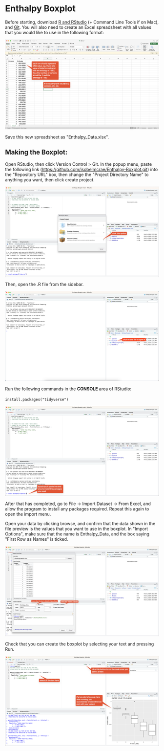 # Enthalpy Boxplot

Before starting, download [R and RStudio](https://posit.co/download/rstudio-desktop/) (+ Command Line Tools if on Mac), and [Git](https://git-scm.com/downloads). You will also need to create an Excel spreadsheet with all values that you would like to use in the following format:

![excel](https://github.com/isobelmcrae/isobelmcrae/blob/main/boxplots/excel.png)

Save this new spreadsheet as "Enthalpy_Data.xlsx".


## Making the Boxplot:
Open RStudio, then click Version Control > Git. In the popup menu, paste the following link (https://github.com/isobelmcrae/Enthalpy-Boxplot.git) into the "Repository URL" box, then change the "Project Directory Name" to anything you want, then click create project.

![git](https://github.com/isobelmcrae/isobelmcrae/blob/main/boxplots/version_control.png)

Then, open the .R file from the sidebar.

![openCode](https://github.com/isobelmcrae/isobelmcrae/blob/main/boxplots/opening_code.png)

Run the following commands in the **CONSOLE** area of RStudio:
<br>
<br>
``install.packages("tidyverse")``

![installing packages](https://github.com/isobelmcrae/isobelmcrae/blob/main/boxplots/install_packages.png)

After that has completed, go to File -> Import Dataset -> From Excel, and allow the program to install any packages required. Repeat this again to open the import menu.

Open your data by clicking browse, and confirm that the data shown in the file preview is the values that you want to use in the boxplot. In "Import Options", make sure that the name is Enthalpy_Data, and the box saying "First Row as Names" is ticked.

![import](https://github.com/isobelmcrae/isobelmcrae/blob/main/boxplots/import_excel.png)

Check that you can create the boxplot by selecting your text and pressing Run.

![run](https://github.com/isobelmcrae/isobelmcrae/blob/main/boxplots/run_code.png)
